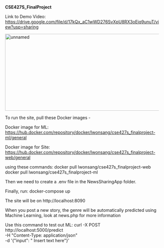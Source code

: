 **CSE427S_FinalProject**

Link to Demo Video: https://drive.google.com/file/d/17kQx_aC1wWD276SvXpU8RX3oEjq9unuT/view?usp=sharing

<img width="512" height="251" alt="unnamed" src="https://github.com/user-attachments/assets/6259cc0f-0863-4343-b3a2-8d08f25eb8fa" />



To run the site, pull these Docker images - 

Docker image for ML: https://hub.docker.com/repository/docker/lwonsang/cse427s_finalproject-ml/general

Docker image for Site: https://hub.docker.com/repository/docker/lwonsang/cse427s_finalproject-web/general

using these commands:
docker pull lwonsang/cse427s_finalproject-web
docker pull lwonsang/cse427s_finalproject-ml

Then we need to create a .env file in the NewsSharingApp folder.

Finally, run:
docker-compose up

The site will be on http://localhost:8090

When you post a new story, the genre will be automatically predicted using Machine Learning, look at news.php for more information

Use this command to test out ML:
curl -X POST http://localhost:5000/predict \
     -H "Content-Type: application/json" \
     -d '{"input": " Insert text here"}'
